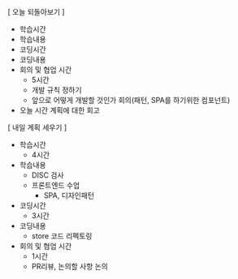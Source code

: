 [ 오늘 되돌아보기 ]

- 학습시간
- 학습내용
- 코딩시간
- 코딩내용
- 회의 및 협업 시간
  - 5시간
  - 개발 규칙 정하기
  - 앞으로 어떻게 개발할 것인가 회의(패턴, SPA를 하기위한 컴포넌트)
- 오늘 시간 계획에 대한 회고

[ 내일 계획 세우기 ]

- 학습시간
  - 4시간
- 학습내용
  - DISC 검사
  - 프론트엔드 수업
    - SPA, 디자인패턴
- 코딩시간
  - 3시간
- 코딩내용
  - store 코드 리펙토링
- 회의 및 협업 시간
  - 1시간
  - PR리뷰, 논의할 사항 논의
